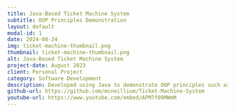 ```yaml
---
title: Java-Based Ticket Machine System
subtitle: OOP Principles Demonstration
layout: default
modal-id: 1
date: 2024-08-24
img: ticket-machine-thumbnail.png
thumbnail: ticket-machine-thumbnail.png
alt: Java-Based Ticket Machine System
project-date: August 2023
client: Personal Project
category: Software Development
description: Developed using Java to demonstrate OOP principles such as inheritance, polymorphism, and encapsulation. The project features a responsive user interface with a modal layout that includes an embedded YouTube video demonstrating the system in action, and a link to the source code on GitHub.
github-url: https://github.com/mcneillium/Ticket-Machine-System
youtube-url: https://www.youtube.com/embed/APM7f09MWmM
---
```

